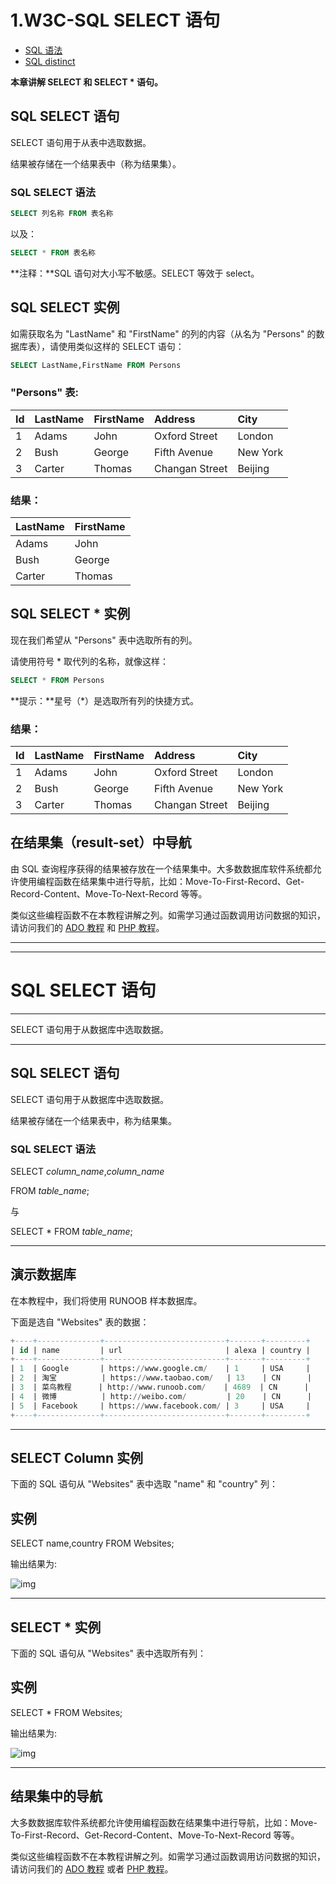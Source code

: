 # 1.W3C-SQL SELECT 语句

- [SQL 语法](https://www.w3school.com.cn/sql/sql_syntax.asp)
- [SQL distinct](https://www.w3school.com.cn/sql/sql_distinct.asp)

**本章讲解 SELECT 和 SELECT \* 语句。**

## SQL SELECT 语句

SELECT 语句用于从表中选取数据。

结果被存储在一个结果表中（称为结果集）。

### SQL SELECT 语法

```sql
SELECT 列名称 FROM 表名称
```

以及：

```sql
SELECT * FROM 表名称
```

**注释：**SQL 语句对大小写不敏感。SELECT 等效于 select。

## SQL SELECT 实例

如需获取名为 "LastName" 和 "FirstName" 的列的内容（从名为 "Persons" 的数据库表），请使用类似这样的 SELECT 语句：

```sql
SELECT LastName,FirstName FROM Persons
```

### "Persons" 表:

| Id   | LastName | FirstName | Address        | City     |
| :--- | :------- | :-------- | :------------- | :------- |
| 1    | Adams    | John      | Oxford Street  | London   |
| 2    | Bush     | George    | Fifth Avenue   | New York |
| 3    | Carter   | Thomas    | Changan Street | Beijing  |

### 结果：

| LastName | FirstName |
| :------- | :-------- |
| Adams    | John      |
| Bush     | George    |
| Carter   | Thomas    |

## SQL SELECT * 实例

现在我们希望从 "Persons" 表中选取所有的列。

请使用符号 * 取代列的名称，就像这样：

```sql
SELECT * FROM Persons
```

**提示：**星号（*）是选取所有列的快捷方式。

### 结果：

| Id   | LastName | FirstName | Address        | City     |
| :--- | :------- | :-------- | :------------- | :------- |
| 1    | Adams    | John      | Oxford Street  | London   |
| 2    | Bush     | George    | Fifth Avenue   | New York |
| 3    | Carter   | Thomas    | Changan Street | Beijing  |

## 在结果集（result-set）中导航

由 SQL 查询程序获得的结果被存放在一个结果集中。大多数数据库软件系统都允许使用编程函数在结果集中进行导航，比如：Move-To-First-Record、Get-Record-Content、Move-To-Next-Record 等等。

类似这些编程函数不在本教程讲解之列。如需学习通过函数调用访问数据的知识，请访问我们的 [ADO 教程](https://www.w3school.com.cn/ado/index.asp) 和 [PHP 教程](https://www.w3school.com.cn/php/index.asp)。

---------------------------

----------------------------------



# SQL SELECT 语句

------

SELECT 语句用于从数据库中选取数据。

------

## SQL SELECT 语句

SELECT 语句用于从数据库中选取数据。

结果被存储在一个结果表中，称为结果集。

### SQL SELECT 语法

SELECT *column_name*,*column_name* 

FROM *table_name*;

与

SELECT * FROM *table_name*;



------

## 演示数据库

在本教程中，我们将使用 RUNOOB 样本数据库。

下面是选自 "Websites" 表的数据：

```sql
+----+--------------+---------------------------+-------+---------+
| id | name         | url                       | alexa | country |
+----+--------------+---------------------------+-------+---------+
| 1  | Google       | https://www.google.cm/    | 1     | USA     |
| 2  | 淘宝          | https://www.taobao.com/   | 13    | CN      |
| 3  | 菜鸟教程      | http://www.runoob.com/    | 4689  | CN      |
| 4  | 微博          | http://weibo.com/         | 20    | CN      |
| 5  | Facebook     | https://www.facebook.com/ | 3     | USA     |
+----+--------------+---------------------------+-------+---------+
```

------

## SELECT Column 实例

下面的 SQL 语句从 "Websites" 表中选取 "name" 和 "country" 列：

## 实例

SELECT name,country FROM Websites;

输出结果为:

![img](https://i.loli.net/2021/07/21/Zl4o9hbH52TPNCU.jpg)

------

## SELECT * 实例

下面的 SQL 语句从 "Websites" 表中选取所有列：

## 实例

SELECT * FROM Websites;

输出结果为:

![img](https://i.loli.net/2021/07/21/JGgq3xithrasMzR.jpg)

------

## 结果集中的导航

大多数数据库软件系统都允许使用编程函数在结果集中进行导航，比如：Move-To-First-Record、Get-Record-Content、Move-To-Next-Record 等等。

类似这些编程函数不在本教程讲解之列。如需学习通过函数调用访问数据的知识，请访问我们的 [ADO 教程](https://www.runoob.com/ado/ado-tutorial.html) 或者 [PHP 教程](https://www.runoob.com/php/php-tutorial.html)。

